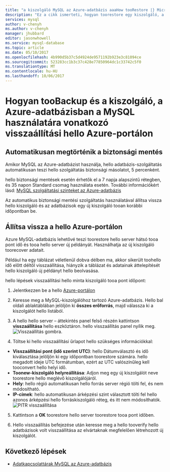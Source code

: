 ```yaml
---
title: "a kiszolgáló MySQL az Azure-adatbázis aaaHow tooRestore |} Microsoft Docs"
description: "Ez a cikk ismerteti, hogyan toorestore egy kiszolgáló, a Azure-adatbázisban a MySQL használatára vonatkozó hello Azure-portálon."
services: mysql
author: v-chenyh
ms.author: v-chenyh
manager: jhubbard
editor: jasonwhowell
ms.service: mysql-database
ms.topic: article
ms.date: 05/10/2017
ms.openlocfilehash: 4b990d5b37c5d4924de9571192b923e3c81094ce
ms.sourcegitcommit: 523283cc1b3c37c428e77850964dc1c33742c5f0
ms.translationtype: MT
ms.contentlocale: hu-HU
ms.lasthandoff: 10/06/2017
---
```

# <a name="how-toobackup-and-restore-a-server-in-azure-database-for-mysql-using-hello-azure-portal"></a>Hogyan tooBackup és a kiszolgáló, a Azure-adatbázisban a MySQL használatára vonatkozó visszaállítási hello Azure-portálon

## <a name="backup-happens-automatically"></a>Automatikusan megtörténik a biztonsági mentés
Amikor MySQL az Azure-adatbázist használja, hello adatbázis-szolgáltatás automatikusan teszi hello szolgáltatás biztonsági másolatot, 5 percenként. 

hello biztonsági mentések esetén érhetők el a 7 napja alapszintű rétegben, és 35 napon Standard csomag használata esetén. További információkért lásd: [MySQL szolgáltatási szinteket az Azure-adatbázis](concepts-service-tiers.md)

Az automatikus biztonsági mentési szolgáltatás használatával állítsa vissza hello kiszolgáló és az adatbázisok egy új kiszolgáló tooan korábbi időpontban be.

## <a name="restore-in-hello-azure-portal"></a>Állítsa vissza a hello Azure-portálon
Azure MySQL-adatbázis lehetővé teszi toorestore hello server hátsó tooa pont idő és tooa hello server új példányát. Használhatja az új kiszolgáló toorecover adatait. 

Például ha egy táblázat véletlenül dobva délben ma, akkor sikerült toohello idő előtt déltől visszaállítása, hiányzik a táblázat és adatainak áttelepítését hello kiszolgáló új példányt hello beolvasása.

hello lépések visszaállítási hello minta kiszolgáló tooa pont időpont:

1. Jelentkezzen be a hello [Azure-portálon](https://portal.azure.com/)

2. Keresse meg a MySQL-kiszolgálóhoz tartozó Azure-adatbázis. Hello bal oldali ablaktáblában jelöljön ki **összes erőforrás**, majd válassza ki a kiszolgálót hello listából.

3.  A hello hello server – áttekintés panel felső részén kattintson **visszaállítása** hello eszköztáron. hello visszaállítás panel nyílik meg.
![Visszaállítás gombra.](./media/howto-restore-server-portal/click-restore-button.png)

4. Töltse ki hello visszaállítási űrlapot hello szükséges információkkal:

- **Visszaállítási pont (idő szerint UTC)**: hello Dátumválasztó és idő kiválasztása jelöljön ki egy időpontban toorestore számára. hello megadott ideje UTC formátumban, ezért az UTC valószínűleg kell tooconvert hello helyi idő.
- **Toonew-kiszolgáló helyreállítása**: Adjon meg egy új kiszolgálót neve toorestore hello meglévő kiszolgálójáról.
- **Hely**: hello régió automatikusan hello forrás server régió tölti fel, és nem módosítható.
- **IP-címek**: hello automatikusan árképzési szint választott tölti fel hello azonos árképzési hello forráskiszolgáló réteg, és itt nem módosíthatók. 
![PITR visszaállítása](./media/howto-restore-server-portal/pitr-restore.png)

5. Kattintson a **OK** toorestore hello server toorestore tooa pont időben. 

6. Hello visszaállítás befejezése után keresse meg a hello tooverify hello adatbázisok volt visszaállítása az elvártaknak megfelelően létrehozott új kiszolgálót.

## <a name="next-steps"></a>Következő lépések
- [Adatkapcsolattárak MySQL az Azure-adatbázis](concepts-connection-libraries.md)
